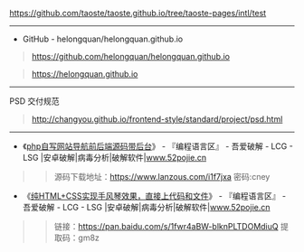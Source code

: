 https://github.com/taoste/taoste.github.io/tree/taoste-pages/intl/test

-----------------------------------------------------------------

- GitHub - helongquan/helongquan.github.io

> https://github.com/helongquan/helongquan.github.io

> https://helongquan.github.io

-----------------------------------------------------------------

PSD 交付规范 
> http://changyou.github.io/frontend-style/standard/project/psd.html

-----------------------------------------------------------------

- 《[php自写网站导航前后端源码带后台](https://www.52pojie.cn/thread-766061-1-12.html)》 - 『编程语言区』 - 吾爱破解 - LCG - LSG |安卓破解|病毒分析|破解软件|www.52pojie.cn 

>> 源码下载地址：https://www.lanzous.com/i1f7jxa 密码:cney
 
- 《[纯HTML+CSS实现手风琴效果，直接上代码和文件](https://www.52pojie.cn/thread-1060600-1-15.html)》 - 『编程语言区』 - 吾爱破解 - LCG - LSG |安卓破解|病毒分析|破解软件|www.52pojie.cn  

>> 链接：https://pan.baidu.com/s/1fwr4aBW-blknPLTDOMdiuQ 提取码：gm8z 
